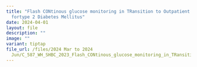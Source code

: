 ```yaml
---
title: "Flash CONtinous glucose monitoring in TRansition to Outpatient: Libre
  fortype 2 Diabetes Mellitus"
date: 2024-04-01
layout: file
description: ""
image: ""
variant: tiptap
file_url: /files/2024 Mar to 2024
  Jun/C_587_WH_SHBC_2023_Flash_CONtinous_glucose_monitoring_in_TRansition_to_Outpatient_Libre_for_type_2_Diabetes_Mellitus__CONTROL_DM_.pdf
---
```

